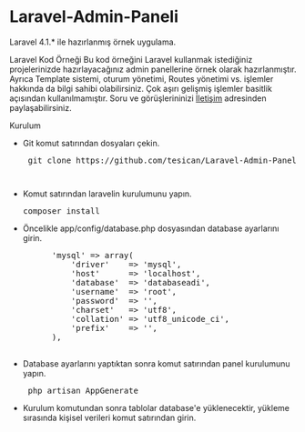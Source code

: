 Laravel-Admin-Paneli
====================

Laravel 4.1.* ile hazırlanmış örnek uygulama.

Laravel Kod Örneği
Bu kod örneğini Laravel kullanmak istediğiniz projelerinizde hazırlayacağınız admin panellerine örnek olarak hazırlanmıştır. Ayrıca Template sistemi, oturum yönetimi, Routes yönetimi vs. işlemler hakkında da bilgi sahibi olabilirsiniz. Çok aşırı gelişmiş işlemler basitlik açısından kullanılmamıştır. Soru ve görüşlerininizi <a href="http:www.webteders.com/iletisim" target="_blank">İletişim</a> adresinden paylaşabilirsiniz.

Kurulum
- Git komut satırından dosyaları çekin.
	<pre> git clone https://github.com/tesican/Laravel-Admin-Paneli.git dashboard<pre>
- Komut satırından laravelin kurulumunu yapın.
	<pre>composer install</pre>
- Öncelikle app/config/database.php dosyasından database ayarlarını girin.
	<pre>
		'mysql' => array(
			'driver'    => 'mysql',
			'host'      => 'localhost',
			'database'  => 'databaseadi',
			'username'  => 'root',
			'password'  => '',
			'charset'   => 'utf8',
			'collation' => 'utf8_unicode_ci',
			'prefix'    => '',
		),
	</pre>
- Database ayarlarını yaptıktan sonra komut satırından panel kurulumunu yapın.
	<pre> php artisan AppGenerate </pre>
- Kurulum komutundan sonra tablolar database'e yüklenecektir, yükleme sırasında kişisel verileri komut satırından girin.
	
